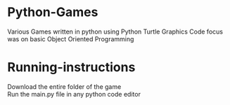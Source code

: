 # Python-Games
Various Games written in python using Python Turtle Graphics
Code focus was on basic Object Oriented Programming

# Running-instructions
Download the entire folder of the game
<br/>
Run the main.py file in any python code editor
